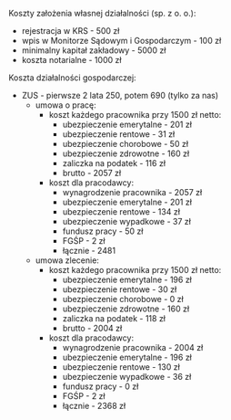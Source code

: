 Koszty założenia własnej działalności (sp. z o. o.):
- rejestracja w KRS - 500 zł
- wpis w Monitorze Sądowym i Gospodarczym - 100 zł
- minimalny kapitał zakładowy - 5000 zł
- koszta notarialne - 1000 zł

Koszta działalności gospodarczej:
- ZUS - pierwsze 2 lata 250, potem 690 (tylko za nas)
  - umowa o pracę:
    - koszt każdego pracownika przy 1500 zł netto:
      - ubezpieczenie emerytalne - 201 zł
      - ubezpieczenie rentowe - 31 zł
      - ubezpieczenie chorobowe - 50 zł
      - ubezpieczenie zdrowotne - 160 zł
      - zaliczka na podatek - 116 zł
      - brutto - 2057 zł
    - koszt dla pracodawcy:
      - wynagrodzenie pracownika - 2057 zł
      - ubezpieczenie emerytalne - 201 zł
      - ubezpieczenie rentowe - 134 zł
      - ubezpieczenie wypadkowe - 37 zł
      - fundusz pracy - 50 zł
      - FGŚP - 2 zł
      - łącznie - 2481
  - umowa zlecenie:
    - koszt każdego pracownika przy 1500 zł netto:
      - ubezpieczenie emerytalne - 196 zł
      - ubezpieczenie rentowe - 30 zł
      - ubezpieczenie chorobowe - 0 zł
      - ubezpieczenie zdrowotne - 160 zł
      - zaliczka na podatek - 118 zł
      - brutto - 2004 zł
    - koszt dla pracodawcy:
      - wynagrodzenie pracownika - 2004 zł
      - ubezpieczenie emerytalne - 196 zł
      - ubezpieczenie rentowe - 130 zł
      - ubezpieczenie wypadkowe - 36 zł
      - fundusz pracy - 0 zł
      - FGŚP - 2 zł
      - łącznie - 2368 zł
